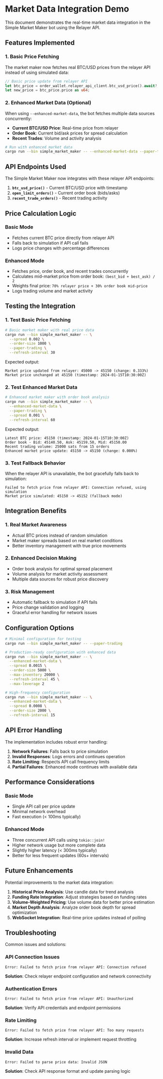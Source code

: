 # Market Data Integration Demo

This document demonstrates the real-time market data integration in the Simple Market Maker bot using the Relayer API.

## Features Implemented

### 1. Basic Price Fetching

The market maker now fetches real BTC/USD prices from the relayer API instead of using simulated data:

```rust
// Basic price update from relayer API
let btc_price = order_wallet.relayer_api_client.btc_usd_price().await?;
let new_price = btc_price.price as u64;
```

### 2. Enhanced Market Data (Optional)

When using `--enhanced-market-data`, the bot fetches multiple data sources concurrently:

- **Current BTC/USD Price**: Real-time price from relayer
- **Order Book**: Current bid/ask prices for spread calculation
- **Recent Trades**: Volume and activity analysis

```bash
# Run with enhanced market data
cargo run --bin simple_market_maker -- --enhanced-market-data --paper-trading
```

## API Endpoints Used

The Simple Market Maker now integrates with these relayer API endpoints:

1. **`btc_usd_price()`** - Current BTC/USD price with timestamp
2. **`open_limit_orders()`** - Current order book (bids/asks)
3. **`recent_trade_orders()`** - Recent trading activity

## Price Calculation Logic

### Basic Mode

- Fetches current BTC price directly from relayer API
- Falls back to simulation if API call fails
- Logs price changes with percentage differences

### Enhanced Mode

- Fetches price, order book, and recent trades concurrently
- Calculates mid-market price from order book: `(best_bid + best_ask) / 2`
- Weights final price: `70% relayer price + 30% order book mid-price`
- Logs trading volume and market activity

## Testing the Integration

### 1. Test Basic Price Fetching

```bash
# Basic market maker with real price data
cargo run --bin simple_market_maker -- \
  --spread 0.002 \
  --order-size 1000 \
  --paper-trading \
  --refresh-interval 30
```

Expected output:

```
Market price updated from relayer: 45000 -> 45150 (change: 0.333%)
Market price unchanged at 45150 (timestamp: 2024-01-15T10:30:00Z)
```

### 2. Test Enhanced Market Data

```bash
# Enhanced market maker with order book analysis
cargo run --bin simple_market_maker -- \
  --enhanced-market-data \
  --paper-trading \
  --spread 0.001 \
  --refresh-interval 60
```

Expected output:

```
Latest BTC price: 45150 (timestamp: 2024-01-15T10:30:00Z)
Order book - Bid: 45140.50, Ask: 45159.50, Mid: 45150.00
Recent trading volume: 25000 sats from 15 orders
Enhanced market price update: 45150 -> 45150 (change: 0.000%)
```

### 3. Test Fallback Behavior

When the relayer API is unavailable, the bot gracefully falls back to simulation:

```
Failed to fetch price from relayer API: Connection refused, using simulation
Market price simulated: 45150 -> 45152 (fallback mode)
```

## Integration Benefits

### 1. Real Market Awareness

- Actual BTC prices instead of random simulation
- Market maker spreads based on real market conditions
- Better inventory management with true price movements

### 2. Enhanced Decision Making

- Order book analysis for optimal spread placement
- Volume analysis for market activity assessment
- Multiple data sources for robust price discovery

### 3. Risk Management

- Automatic fallback to simulation if API fails
- Price change validation and logging
- Graceful error handling for network issues

## Configuration Options

```bash
# Minimal configuration for testing
cargo run --bin simple_market_maker -- --paper-trading

# Production-ready configuration with enhanced data
cargo run --bin simple_market_maker -- \
  --enhanced-market-data \
  --spread 0.0015 \
  --order-size 5000 \
  --max-inventory 20000 \
  --refresh-interval 45 \
  --max-leverage 2

# High-frequency configuration
cargo run --bin simple_market_maker -- \
  --enhanced-market-data \
  --spread 0.0008 \
  --order-size 2000 \
  --refresh-interval 15
```

## API Error Handling

The implementation includes robust error handling:

1. **Network Failures**: Falls back to price simulation
2. **Invalid Responses**: Logs errors and continues operation
3. **Rate Limiting**: Respects API call frequency limits
4. **Partial Failures**: Enhanced mode continues with available data

## Performance Considerations

### Basic Mode

- Single API call per price update
- Minimal network overhead
- Fast execution (< 100ms typically)

### Enhanced Mode

- Three concurrent API calls using `tokio::join!`
- Higher network usage but more complete data
- Slightly higher latency (< 300ms typically)
- Better for less frequent updates (60s+ intervals)

## Future Enhancements

Potential improvements to the market data integration:

1. **Historical Price Analysis**: Use candle data for trend analysis
2. **Funding Rate Integration**: Adjust strategies based on funding rates
3. **Volume-Weighted Pricing**: Use volume data for better price estimation
4. **Market Depth Analysis**: Analyze order book depth for spread optimization
5. **WebSocket Integration**: Real-time price updates instead of polling

## Troubleshooting

Common issues and solutions:

### API Connection Issues

```
Error: Failed to fetch price from relayer API: Connection refused
```

**Solution**: Check relayer endpoint configuration and network connectivity

### Authentication Errors

```
Error: Failed to fetch price from relayer API: Unauthorized
```

**Solution**: Verify API credentials and endpoint permissions

### Rate Limiting

```
Error: Failed to fetch price from relayer API: Too many requests
```

**Solution**: Increase refresh interval or implement request throttling

### Invalid Data

```
Error: Failed to parse price data: Invalid JSON
```

**Solution**: Check API response format and update parsing logic
